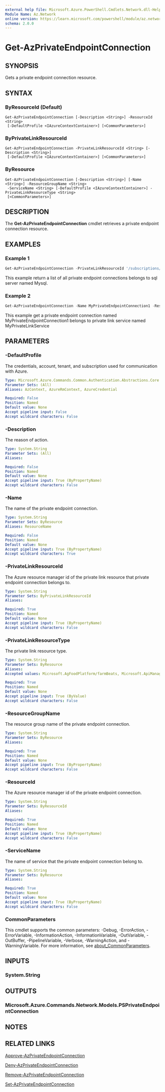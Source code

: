 ```yaml
---
external help file: Microsoft.Azure.PowerShell.Cmdlets.Network.dll-Help.xml
Module Name: Az.Network
online version: https://learn.microsoft.com/powershell/module/az.network/get-azprivateendpointconnection
schema: 2.0.0
---
```


# Get-AzPrivateEndpointConnection

## SYNOPSIS
Gets a private endpoint connection resource.

## SYNTAX

### ByResourceId (Default)
```
Get-AzPrivateEndpointConnection [-Description <String>] -ResourceId <String>
 [-DefaultProfile <IAzureContextContainer>] [<CommonParameters>]
```

### ByPrivateLinkResourceId
```
Get-AzPrivateEndpointConnection -PrivateLinkResourceId <String> [-Description <String>]
 [-DefaultProfile <IAzureContextContainer>] [<CommonParameters>]
```

### ByResource
```
Get-AzPrivateEndpointConnection [-Description <String>] [-Name <String>] -ResourceGroupName <String>
 -ServiceName <String> [-DefaultProfile <IAzureContextContainer>] -PrivateLinkResourceType <String>
 [<CommonParameters>]
```

## DESCRIPTION
The **Get-AzPrivateEndpointConnection** cmdlet retrieves a private endpoint connection resource.

## EXAMPLES

### Example 1
```powershell
Get-AzPrivateEndpointConnection -PrivateLinkResourceId '/subscriptions/00000000-0000-0000-0000-000000000000/resourceGroups/TestResourceGroup/providers/Microsoft.Sql/servers/mySql'
```

This example return a list of all private endpoint connections belongs to sql server named Mysql.

### Example 2
```powershell
Get-AzPrivateEndpointConnection -Name MyPrivateEndpointConnection1 -ResourceGroupName TestResourceGroup -ServiceName MyPrivateLinkService -PrivateLinkResourceType Microsoft.Network/privateLinkServices
```

This example get a private endpoint connection named MyPrivateEndpointConnection1 belongs to private link service named MyPrivateLinkService

## PARAMETERS

### -DefaultProfile
The credentials, account, tenant, and subscription used for communication with Azure.

```yaml
Type: Microsoft.Azure.Commands.Common.Authentication.Abstractions.Core.IAzureContextContainer
Parameter Sets: (All)
Aliases: AzContext, AzureRmContext, AzureCredential

Required: False
Position: Named
Default value: None
Accept pipeline input: False
Accept wildcard characters: False
```

### -Description
The reason of action.

```yaml
Type: System.String
Parameter Sets: (All)
Aliases:

Required: False
Position: Named
Default value: None
Accept pipeline input: True (ByPropertyName)
Accept wildcard characters: False
```

### -Name
The name of the private endpoint connection.

```yaml
Type: System.String
Parameter Sets: ByResource
Aliases: ResourceName

Required: False
Position: Named
Default value: None
Accept pipeline input: True (ByPropertyName)
Accept wildcard characters: True
```

### -PrivateLinkResourceId
The Azure resource manager id of the private link resource that private endpoint connection belongs to.

```yaml
Type: System.String
Parameter Sets: ByPrivateLinkResourceId
Aliases:

Required: True
Position: Named
Default value: None
Accept pipeline input: True (ByPropertyName)
Accept wildcard characters: False
```

### -PrivateLinkResourceType
The private link resource type.

```yaml
Type: System.String
Parameter Sets: ByResource
Aliases:
Accepted values: Microsoft.AgFoodPlatform/farmBeats, Microsoft.ApiManagement/service, Microsoft.AppConfiguration/configurationStores, Microsoft.Attestation/attestationProviders, Microsoft.Authorization/resourceManagementPrivateLinks, Microsoft.Automation/automationAccounts, Microsoft.Batch/batchAccounts, Microsoft.Cache/Redis, Microsoft.Cache/redisEnterprise, Microsoft.CognitiveServices/accounts, Microsoft.Compute/diskAccesses, Microsoft.ContainerRegistry/registries, Microsoft.ContainerService/managedClusters, Microsoft.Databricks/workspaces, Microsoft.DataFactory/factories, Microsoft.DBforMariaDB/servers, Microsoft.DBforMySQL/servers, Microsoft.DBforPostgreSQL/servers, Microsoft.DesktopVirtualization/hostpools, Microsoft.DesktopVirtualization/workspaces, Microsoft.Devices/IotHubs, Microsoft.Devices/ProvisioningServices, Microsoft.DeviceUpdate/accounts, Microsoft.DigitalTwins/digitalTwinsInstances, Microsoft.DocumentDB/databaseAccounts, Microsoft.DocumentDB/mongoClusters, Microsoft.ElasticSan/elasticSans, Microsoft.EventGrid/topics, Microsoft.EventGrid/domains, Microsoft.EventGrid/partnerNamespaces, Microsoft.EventGrid/namespaces, Microsoft.EventHub/namespaces, Microsoft.HardwareSecurityModules/cloudHsmClusters, Microsoft.HealthcareApis/services, Microsoft.HealthDataAIServices/deidServices, Microsoft.HDInsight/clusters, Microsoft.HybridCompute/privateLinkScopes, Microsoft.Insights/privateLinkScopes, Microsoft.KeyVault/vaults, Microsoft.Keyvault/managedHSMs, Microsoft.MachineLearningServices/workspaces, Microsoft.MachineLearningServices/registries, Microsoft.Media/mediaservices, Microsoft.Media/videoanalyzers, Microsoft.Migrate/assessmentProjects, Microsoft.Migrate/migrateProjects, Microsoft.Monitor/accounts, Microsoft.Network/applicationgateways, Microsoft.Network/privateLinkServices, Microsoft.OffAzure/masterSites, Microsoft.PowerBI/privateLinkServicesForPowerBI, Microsoft.Purview/accounts, Microsoft.RecoveryServices/vaults, Microsoft.Relay/namespaces, Microsoft.Search/searchServices, Microsoft.ServiceBus/namespaces, Microsoft.SignalRService/signalr, Microsoft.SignalRService/webPubSub, Microsoft.Sql/servers, Microsoft.Storage/storageAccounts, Microsoft.StorageSync/storageSyncServices, Microsoft.Synapse/privateLinkHubs, Microsoft.Synapse/workspaces, Microsoft.Web/sites, Microsoft.Web/staticSites, Microsoft.Web/hostingEnvironments, Microsoft.BotService/botServices, Microsoft.OpenEnergyPlatform/energyServices, Microsoft.DBforMySQL/flexibleServers, Microsoft.DBforPostgreSQL/flexibleServers, Microsoft.App/managedEnvironments, Microsoft.VideoIndexer/accounts, Microsoft.FluidRelay/fluidRelayServers

Required: True
Position: Named
Default value: None
Accept pipeline input: True (ByValue)
Accept wildcard characters: False
```

### -ResourceGroupName
The resource group name of the private endpoint connection.

```yaml
Type: System.String
Parameter Sets: ByResource
Aliases:

Required: True
Position: Named
Default value: None
Accept pipeline input: True (ByPropertyName)
Accept wildcard characters: False
```

### -ResourceId
The Azure resource manager id of the private endpoint connection.

```yaml
Type: System.String
Parameter Sets: ByResourceId
Aliases:

Required: True
Position: Named
Default value: None
Accept pipeline input: True (ByPropertyName)
Accept wildcard characters: False
```

### -ServiceName
The name of service that the private endpoint connection belong to.

```yaml
Type: System.String
Parameter Sets: ByResource
Aliases:

Required: True
Position: Named
Default value: None
Accept pipeline input: True (ByPropertyName)
Accept wildcard characters: False
```

### CommonParameters
This cmdlet supports the common parameters: -Debug, -ErrorAction, -ErrorVariable, -InformationAction, -InformationVariable, -OutVariable, -OutBuffer, -PipelineVariable, -Verbose, -WarningAction, and -WarningVariable. For more information, see [about_CommonParameters](http://go.microsoft.com/fwlink/?LinkID=113216).

## INPUTS

### System.String

## OUTPUTS

### Microsoft.Azure.Commands.Network.Models.PSPrivateEndpointConnection

## NOTES

## RELATED LINKS

[Approve-AzPrivateEndpointConnection](./Approve-AzPrivateEndpointConnection.md)

[Deny-AzPrivateEndpointConnection](./Deny-AzPrivateEndpointConnection.md)

[Remove-AzPrivateEndpointConnection](./Remove-AzPrivateEndpointConnection.md)

[Set-AzPrivateEndpointConnection](./Set-AzPrivateEndpointConnection.md)

